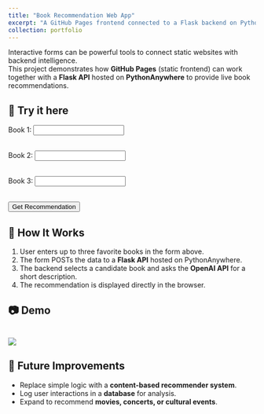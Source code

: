 ```yaml
---
title: "Book Recommendation Web App"
excerpt: "A GitHub Pages frontend connected to a Flask backend on PythonAnywhere.<br/><img src='/images/bookrec.png'>"
collection: portfolio
---
```


Interactive forms can be powerful tools to connect static websites with backend intelligence.  
This project demonstrates how **GitHub Pages** (static frontend) can work together with a **Flask API** hosted on **PythonAnywhere** to provide live book recommendations.

## 🚀 Try it here

<form id="book-form" method="POST">
  <label for="book1">Book 1:</label>
  <input type="text" id="book1" name="field_1" autocomplete="off"><br><br>

  <label for="book2">Book 2:</label>
  <input type="text" id="book2" name="field_2" autocomplete="off"><br><br>

  <label for="book3">Book 3:</label>
  <input type="text" id="book3" name="field_3" autocomplete="off"><br><br>

  <button type="submit">Get Recommendation</button>
</form>

<div id="result"></div>

<script>
async function fetchSuggestions(query) {
  const response = await fetch(`https://miterdemes.pythonanywhere.com/suggest?q=${encodeURIComponent(query)}`);
  return await response.json();
}

function setupAutocomplete(input) {
  const suggestionBox = document.createElement("div");
  suggestionBox.style.border = "1px solid #ccc";
  suggestionBox.style.position = "absolute";
  suggestionBox.style.backgroundColor = "#fff";
  suggestionBox.style.zIndex = "1000";
  suggestionBox.style.maxHeight = "150px";
  suggestionBox.style.overflowY = "auto";
  suggestionBox.style.width = input.offsetWidth + "px";
  suggestionBox.style.display = "none";

  // Pozíció beállítása közvetlenül az input alatt
  suggestionBox.style.left = input.offsetLeft + "px";
  suggestionBox.style.top = (input.offsetTop + input.offsetHeight) + "px";

  // A suggestionBox az input szülőjéhez kerül
  input.parentNode.appendChild(suggestionBox);

  input.addEventListener("input", async () => {
    const query = input.value;
    if (!query) {
      suggestionBox.style.display = "none";
      return;
    }

    const suggestions = await fetchSuggestions(query);
    suggestionBox.innerHTML = "";
    suggestions.forEach(suggestion => {
      const item = document.createElement("div");
      item.textContent = suggestion;
      item.style.padding = "5px";
      item.style.cursor = "pointer";
      item.addEventListener("click", () => {
        input.value = suggestion;
        suggestionBox.style.display = "none";
      });
      suggestionBox.appendChild(item);
    });

    suggestionBox.style.display = suggestions.length ? "block" : "none";
  });

  document.addEventListener("click", (e) => {
    if (!suggestionBox.contains(e.target) && e.target !== input) {
      suggestionBox.style.display = "none";
    }
  });
}

["book1", "book2", "book3"].forEach(id => {
  setupAutocomplete(document.getElementById(id));
});

document.getElementById("book-form").addEventListener("submit", async function(e) {
  e.preventDefault();

  const formData = new FormData(this);
  const response = await fetch("https://miterdemes.pythonanywhere.com/process", {
    method: "POST",
    body: formData
  });

  const data = await response.json();
  document.getElementById("result").innerText = data.message;
});
</script>

## 🔧 How It Works
1. User enters up to three favorite books in the form above.  
2. The form POSTs the data to a **Flask API** hosted on PythonAnywhere.  
3. The backend selects a candidate book and asks the **OpenAI API** for a short description.  
4. The recommendation is displayed directly in the browser.

## 📷 Demo
<br/><img src='/images/bookrec.png'>

## 🔮 Future Improvements
- Replace simple logic with a **content-based recommender system**.  
- Log user interactions in a **database** for analysis.  
- Expand to recommend **movies, concerts, or cultural events**.  
